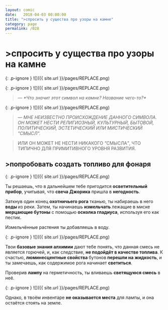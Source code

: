 ```yaml
---
layout: comic
date:   2018-04-03 00:00:00 
title: ">спросить у существа про узоры на камне"
category: page
permalink: /028
---
```

# >спросить у существа про узоры на камне

{: .p-ignore }
![]({{ site.url }}/pages/REPLACE.png)

{: .p-ignore }
![]({{ site.url }}/pages/REPLACE.png)

<blockquote><em>— *Что значит этот символ на камне? Название чего-то?*</em></blockquote>

{: .p-ignore }
![]({{ site.url }}/pages/REPLACE.png)

<blockquote><em>— МНЕ НЕИЗВЕСТНО ПРОИСХОЖДЕНИЕ ДАННОГО СИМВОЛА. ОН МОЖЕТ НЕСТИ РЕЛИГИОЗНЫЙ, КУЛЬТУРНЫЙ, БЫТОВОЙ, ПОЛИТИЧЕСКИЙ, ЭСТЕТИЧЕСКИЙ ИЛИ МИСТИЧЕСКИЙ "СМЫСЛ". </em></blockquote>

<blockquote>ИЛИ ОН МОЖЕТ НЕ НЕСТИ НИКАКОГО <em>"</em>СМЫСЛА<em>"</em>, ЧТО ТИПИЧНО ДЛЯ ПРИМИТИВНОГО УРОВНЯ РАЗВИТИЯ.</blockquote>

## >попробовать создать топливо для фонаря

{: .p-ignore }
![]({{ site.url }}/pages/REPLACE.png)

Ты решаешь, что в дальнейшем тебе пригодится <strong>осветительный прибор</strong>, учитывая, что <strong>свеча Джорика</strong> пришла в <strong>негодность</strong>. 

Заткнув один конец <strong>охотничьего рога</strong> тканью, ты набираешь в него <strong>воды </strong>из реки. Затем, ты начинаешь <strong>измельчать </strong>лежащие в миске<strong> мерцающие бутоны</strong> с помощью <strong>осколка гладиуса</strong>, используя его как пестик.

Измельчённые растения ты добавляешь в воду.

{: .p-ignore }
![]({{ site.url }}/pages/REPLACE.png)

Твои <strong>базовые знания алхимии</strong> дают тебе понять, что данная смесь не является горючей, и, как следствие, <strong>не подойдёт в качестве топлива</strong>. К счастью, <strong>люминесцентные свойства </strong>бутонов<strong> перешли на жидкость</strong>, и ты замечаешь, как содержимое рога начинает <strong>светиться</strong>.

Проверив <strong>лампу </strong>на герметичность, ты вливаешь <strong>светящуюся смесь</strong> в неё.

{: .p-ignore }
![]({{ site.url }}/pages/REPLACE.png)

Однако, в твоём инвентаре <strong>не оказывается места</strong> для лампы, и она остаётся стоять на земле.
